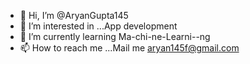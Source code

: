 - 👋 Hi, I’m @AryanGupta145
- 👀 I’m interested in ...App development
- 🌱 I’m currently learning Ma-chi-ne-Learni--ng
- 📫 How to reach me ...Mail me aryan145f@gmail.com

<!---
AryanGupta145/AryanGupta145 is a ✨ special ✨ repository because its `README.md` (this file) appears on your GitHub profile.
You can click the Preview link to take a look at your changes.
--->
